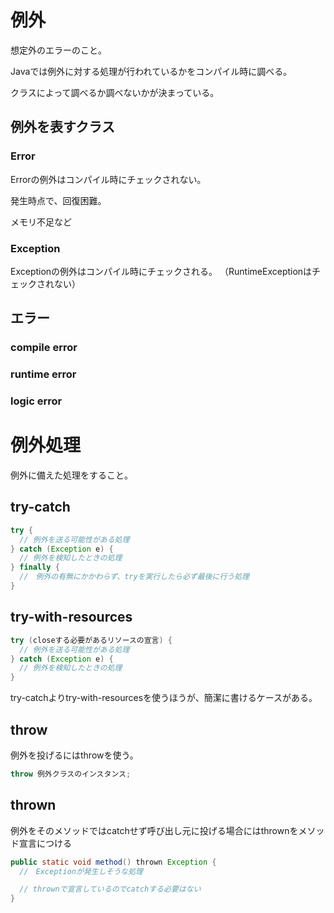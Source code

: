 # 例外
想定外のエラーのこと。

Javaでは例外に対する処理が行われているかをコンパイル時に調べる。

クラスによって調べるか調べないかが決まっている。

## 例外を表すクラス
### Error

Errorの例外はコンパイル時にチェックされない。

発生時点で、回復困難。

メモリ不足など

### Exception

Exceptionの例外はコンパイル時にチェックされる。
（RuntimeExceptionはチェックされない）

## エラー
### compile error

### runtime error

### logic error



# 例外処理
例外に備えた処理をすること。

## try-catch
``` Java
try {
  // 例外を送る可能性がある処理
} catch (Exception e) {
  // 例外を検知したときの処理
} finally {
  //　例外の有無にかかわらず、tryを実行したら必ず最後に行う処理
}
```

## try-with-resources
``` Java
try (closeする必要があるリソースの宣言) {
  // 例外を送る可能性がある処理
} catch (Exception e) {
  // 例外を検知したときの処理
}
```
try-catchよりtry-with-resourcesを使うほうが、簡潔に書けるケースがある。

## throw
例外を投げるにはthrowを使う。
``` Java
throw 例外クラスのインスタンス;
```
## thrown
例外をそのメソッドではcatchせず呼び出し元に投げる場合にはthrownをメソッド宣言につける
``` Java
public static void method() thrown Exception {
  //　Exceptionが発生しそうな処理

  // thrownで宣言しているのでcatchする必要はない
}
```

